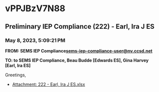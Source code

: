 # vPPJBzV7N88
## Preliminary IEP Compliance (222) - Earl, Ira J ES
### May 8, 2023, 5:09:21 PM
**FROM: SEMS IEP Compliance<sems-iep-compliance-user@nv.ccsd.net>**

**TO: to SEMS IEP Compliance, Beau Budde [Edwards ES], Gina Harvey [Earl, Ira ES]**


Greetings, 





* [Attachment: 222 - Earl, Ira J ES.xlsx](vPPJBzV7N88-attachment-1.xlsx)
